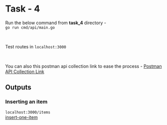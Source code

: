# Task - 4

Run the below command from <strong>task_4</strong> directory - <br>
`go run cmd/api/main.go`

<br>

Test routes in `localhost:3000`

<br>

You can also this postman api collection link to ease the process - 
[Postman API Collection Link](https://www.postman.com/abgth/workspace/machine-test/collection/20732200-97053ba0-f54a-4997-806a-5a7759a97ad0?action=share&creator=20732200)

## Outputs

### Inserting an item
`localhost:3000/items`<br>
[insert-one-item](outputs/insert-one-item.png)
